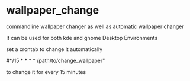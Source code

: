 # wallpaper_change
commandline wallpaper changer as well as automatic wallpaper changer

It can be used for both kde and gnome Desktop Environments

set a crontab to change it automatically

#*/15 * * * * /path/to/change_wallpaper"

to change it for every 15 minutes
